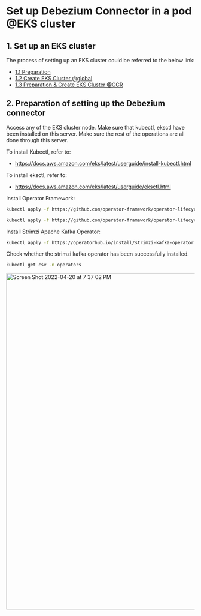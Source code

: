 # Set up Debezium Connector in a pod @EKS cluster

## 1. Set up an EKS cluster
The process of setting up an EKS cluster could be referred to the below link:
- [1.1 Preparation](https://github.com/symeta/eks-amp-amg/tree/preparation)
- [1.2 Create EKS Cluster @global](https://github.com/symeta/eks-amp-amg/tree/create-eks-cluster)
- [1.3 Preparation & Create EKS Cluster @GCR](https://github.com/symeta/eks-amp-amg/tree/preparation-%26-create-eks-cluster-%40gcr)

## 2. Preparation of setting up the Debezium connector
Access any of the EKS cluster node. Make sure that kubectl, eksctl have been installed on this server. Make sure the rest of the operations are all done through this server.

To install Kubectl, refer to:
- https://docs.aws.amazon.com/eks/latest/userguide/install-kubectl.html

To install eksctl, refer to:
- https://docs.aws.amazon.com/eks/latest/userguide/eksctl.html

Install Operator Framework:

```sh
kubectl apply -f https://github.com/operator-framework/operator-lifecycle-manager/releases/download/v0.18.1/crds.yaml

kubectl apply -f https://github.com/operator-framework/operator-lifecycle-manager/releases/download/v0.18.1/olm.yaml
```

Install Strimzi Apache Kafka Operator:

```sh
kubectl apply -f https://operatorhub.io/install/strimzi-kafka-operator.yaml
```

Check whether the strimzi kafka operator has been successfully installed.

```sh
kubectl get csv -n operators
```
<img width="898" alt="Screen Shot 2022-04-20 at 7 37 02 PM" src="https://user-images.githubusercontent.com/97269758/164222168-a9b1a2a9-3c67-4fd6-9393-d201182324da.png">

